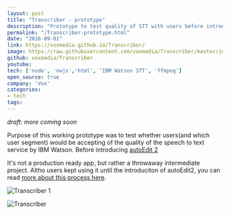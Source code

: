 ```yaml
---
layout: post
title: "Transcriber - prototype"
description: "Prototype to test quality of STT with users before introducing autoEdit2"
permalink: "/Transcriber-prototype.html"
date: "2016-09-01"
link: https://voxmedia.github.io/Transcriber/
image: https://raw.githubusercontent.com/voxmedia/Transcriber/master/img/demo.png
github: voxmedia/Transcriber
youtube: 
tech: ['node', 'nwjs','html', 'IBM Watson STT', 'ffmpeg']
open_source: true
company: 'Vox'
categories:
- tech
tags:
---
```


_draft: more coming soon_

Purpose of this working prototype was to test whether users(and which user segment) would be accepting of the quality of the speech to text service by IBM Watson. Before introducing [autoEdit 2](https://pietropassarelli.com/autoEdit2.html)

It's not a production ready app, but rather a throwaway intermediate project. Altho users kept using it until the introduciton of autoEdit2, you can read [more about this process here](https://source.opennews.org/articles/video-editing-made-better-introducing-autoedit/).

![Transcriber 1](https://raw.githubusercontent.com/voxmedia/Transcriber/master/img/transciber.png)



![Transcriber]({{page.image}})




<!-- 


Captions burner 
https://voxmedia.github.io/captions_burner/ 
Needs testing with vtt to see if it supports styling. 


 -->
